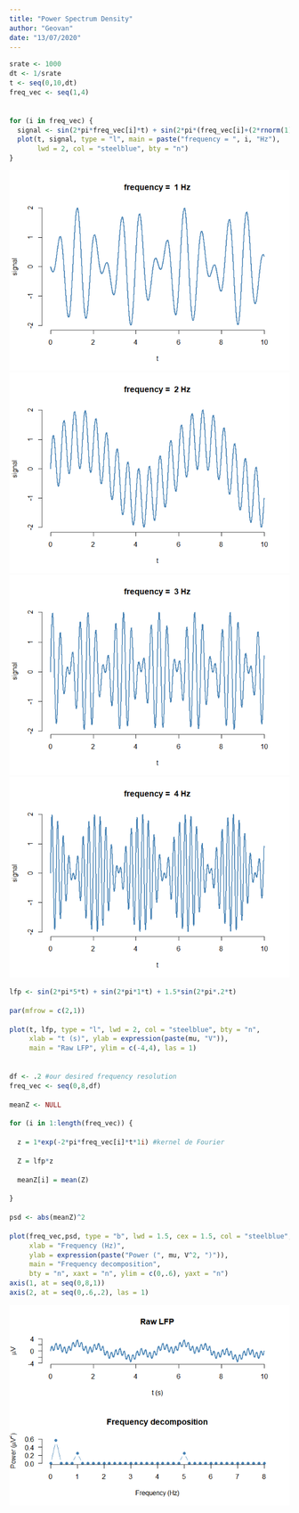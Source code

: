 ```yaml
---
title: "Power Spectrum Density"
author: "Geovan"
date: "13/07/2020"
---
```



```r
srate <- 1000
dt <- 1/srate
t <- seq(0,10,dt)
freq_vec <- seq(1,4)


for (i in freq_vec) {
  signal <- sin(2*pi*freq_vec[i]*t) + sin(2*pi*(freq_vec[i]+(2*rnorm(1)))*t)
  plot(t, signal, type = "l", main = paste("frequency = ", i, "Hz"),
       lwd = 2, col = "steelblue", bty = "n")
}
```

![](test_files/figure-html/unnamed-chunk-1-1.png)
![](test_files/figure-html/unnamed-chunk-1-2.png)
![](test_files/figure-html/unnamed-chunk-1-3.png)
![](test_files/figure-html/unnamed-chunk-1-4.png)

```r
lfp <- sin(2*pi*5*t) + sin(2*pi*1*t) + 1.5*sin(2*pi*.2*t)

par(mfrow = c(2,1))

plot(t, lfp, type = "l", lwd = 2, col = "steelblue", bty = "n",
     xlab = "t (s)", ylab = expression(paste(mu, "V")),
     main = "Raw LFP", ylim = c(-4,4), las = 1)


df <- .2 #our desired frequency resolution
freq_vec <- seq(0,8,df)

meanZ <- NULL

for (i in 1:length(freq_vec)) {
  
  z = 1*exp(-2*pi*freq_vec[i]*t*1i) #kernel de Fourier
  
  Z = lfp*z
  
  meanZ[i] = mean(Z)
  
}

psd <- abs(meanZ)^2

plot(freq_vec,psd, type = "b", lwd = 1.5, cex = 1.5, col = "steelblue", pch = 20,
     xlab = "Frequency (Hz)", 
     ylab = expression(paste("Power (", mu, V^2, ")")),
     main = "Frequency decomposition",
     bty = "n", xaxt = "n", ylim = c(0,.6), yaxt = "n")
axis(1, at = seq(0,8,1))
axis(2, at = seq(0,.6,.2), las = 1)
```

![](test_files/figure-html/unnamed-chunk-1-5.png)

